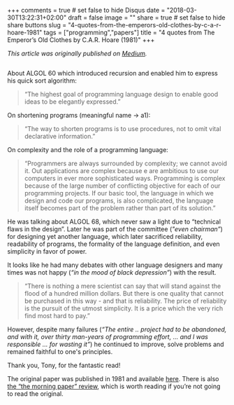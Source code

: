 +++
comments = true	# set false to hide Disqus
date = "2018-03-30T13:22:31+02:00"
draft = false
image = ""
share = true	# set false to hide share buttons
slug = "4-quotes-from-the-emperors-old-clothes-by-c-a-r-hoare-1981"
tags = ["programming","papers"]
title = "4 quotes from The Emperor’s Old Clothes by C.A.R. Hoare (1981)"
+++

_This article was originally published on [Medium](https://medium.com/@anton.kalyaev/4-quotes-from-the-emperors-old-clothes-by-c-a-r-hoare-1981-8d8fba5e32f5)._

<img class="img-rounded" src="/images/posts/2018-03-30-4-quotes-from-the-emperors-old-clothes-by-c-a-r-hoare-1981/emperor.jpg" alt="" title="Kangxi Emperor"/>

About ALGOL 60 which introduced recursion and enabled him to express his quick
sort algorithm:

> “The highest goal of programming language design to enable good ideas to be elegantly expressed.”

On shortening programs (meaningful name -> a1):

> “The way to shorten programs is to use procedures, not to omit vital declarative information.”

On complexity and the role of a programming language:

> “Programmers are always surrounded by complexity; we cannot avoid it. Out applications are complex because e are ambitious to use our computers in ever more sophisticated ways. Programming is complex because of the large number of conflicting objective for each of our programming projects. If our basic tool, the language in which we design and code our programs, is also complicated, the language itself becomes part of the problem rather than part of its solution.”

He was talking about ALGOL 68, which never saw a light due to “technical flaws
in the design”. Later he was part of the committee (_"even chairman”_) for
designing yet another language, which later sacrificed reliability, readability
of programs, the formality of the language definition, and even simplicity in
favor of power.

It looks like he had many debates with other language designers and many times
was not happy (_“in the mood of black depression”_) with the result.

> “There is nothing a mere scientist can say that will stand against the flood of a hundred million dollars. But there is one quality that cannot be purchased in this way - and that is reliability. The price of reliability is the pursuit of the utmost simplicity. It is a price which the very rich find most hard to pay.”

However, despite many failures (_“The entire .. project had to be abandoned,
and with it, over thirty man-years of programming effort, … and I was
responsible … for wasting it”_) he continued to improve, solve problems and
remained faithful to one's principles.

Thank you, Tony, for the fantastic read!

The original paper was published in 1981 and available
[here](http://zoo.cs.yale.edu/classes/cs422/2010/bib/hoare81emperor.pdf). There
is also [the “the morning paper”
review](https://blog.acolyer.org/2016/09/07/the-emperors-old-clothes/), which
is worth reading if you’re not going to read the original.
